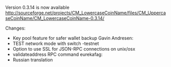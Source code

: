 Version 0.3.14 is now available
http://sourceforge.net/projects/CM_LowercaseCoinName/files/CM_UppercaseCoinName/CM_LowercaseCoinName-0.3.14/

Changes:
* Key pool feature for safer wallet backup
Gavin Andresen:
* TEST network mode with switch -testnet
* Option to use SSL for JSON-RPC connections on unix/osx
* validateaddress RPC command
eurekafag:
* Russian translation
